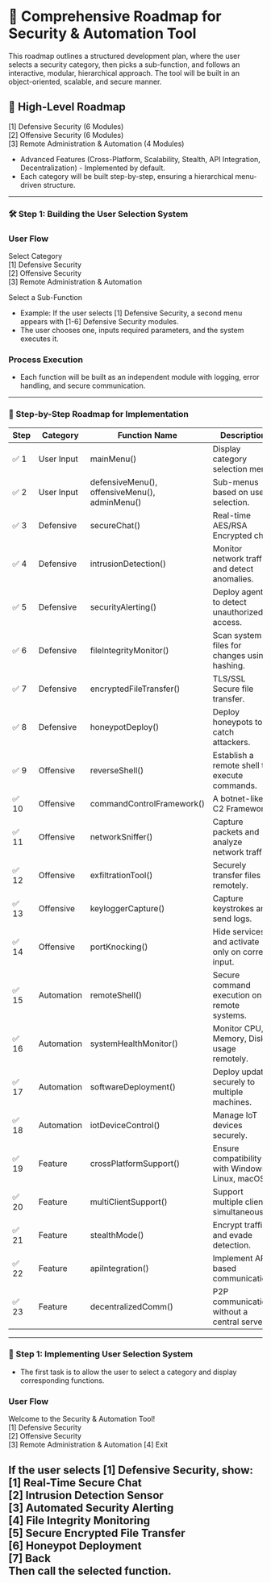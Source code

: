 # 📌 Comprehensive Roadmap for Security & Automation Tool
This roadmap outlines a structured development plan, where the user selects a security category, then picks a sub-function, and follows an interactive, modular, hierarchical approach. The tool will be built in an object-oriented, scalable, and secure manner.

## 📍 High-Level Roadmap
[1] Defensive Security (6 Modules)  
[2] Offensive Security (6 Modules)  
[3] Remote Administration & Automation (4 Modules)  
- Advanced Features (Cross-Platform, Scalability, Stealth, API Integration, Decentralization) - Implemented by default.  
- Each category will be built step-by-step, ensuring a hierarchical menu-driven structure.  

---
### 🛠️ Step 1: Building the User Selection System
### User Flow
Select Category  
[1] Defensive Security  
[2] Offensive Security  
[3] Remote Administration & Automation  

Select a Sub-Function  
- Example: If the user selects [1] Defensive Security, a second menu appears with [1-6] Defensive Security modules.  
- The user chooses one, inputs required parameters, and the system executes it.  

### Process Execution  
- Each function will be built as an independent module with logging, error handling, and secure communication.  

---
### 📌 Step-by-Step Roadmap for Implementation
| Step | Category   | Function Name                                 | Description                                       | Dependencies            |
|------|------------|-----------------------------------------------|---------------------------------------------------|-------------------------|
| ✅ 1  | User Input | mainMenu()                                    | Display category selection menu.                  | Basic CLI               |
| ✅ 2  | User Input | defensiveMenu(), offensiveMenu(), adminMenu() | Sub-menus based on user selection.                | Basic CLI               |
| ✅ 3  | Defensive  | secureChat()                                  | Real-time AES/RSA Encrypted chat.                 | socket, cryptography    |
| ✅ 4  | Defensive  | intrusionDetection()                          | Monitor network traffic and detect anomalies.     | scapy, pyshark          |
| ✅ 5  | Defensive  | securityAlerting()                            | Deploy agents to detect unauthorized access.      | logging, socket         |
| ✅ 6  | Defensive  | fileIntegrityMonitor()                        | Scan system files for changes using hashing.      | hashlib                 |
| ✅ 7  | Defensive  | encryptedFileTransfer()                       | TLS/SSL Secure file transfer.                     | ssl, socket             |
| ✅ 8  | Defensive  | honeypotDeploy()                              | Deploy honeypots to catch attackers.              | socket, logging         |
| ✅ 9  | Offensive  | reverseShell()                                | Establish a remote shell to execute commands.     | socket, subprocess      |
| ✅ 10 | Offensive  | commandControlFramework()                     | A botnet-like C2 Framework.                       | asyncio, socket         |
| ✅ 11 | Offensive  | networkSniffer()                              | Capture packets and analyze network traffic.      | scapy, pyshark          |
| ✅ 12 | Offensive  | exfiltrationTool()                            | Securely transfer files remotely.                 | requests, paramiko      |
| ✅ 13 | Offensive  | keyloggerCapture()                            | Capture keystrokes and send logs.                 | pynput                  |
| ✅ 14 | Offensive  | portKnocking()                                | Hide services and activate only on correct input. | socket, firewall        |
| ✅ 15 | Automation | remoteShell()                                 | Secure command execution on remote systems.       | paramiko, ssh           |
| ✅ 16 | Automation | systemHealthMonitor()                         | Monitor CPU, Memory, Disk usage remotely.         | psutil                  |
| ✅ 17 | Automation | softwareDeployment()                          | Deploy updates securely to multiple machines.     | fabric, scp             |
| ✅ 18 | Automation | iotDeviceControl()                            | Manage IoT devices securely.                      | MQTT, pyserial          |
| ✅ 19 | Feature    | crossPlatformSupport()                        | Ensure compatibility with Windows, Linux, macOS.  | platform                |
| ✅ 20 | Feature    | multiClientSupport()                          | Support multiple clients simultaneously.          | threading, asyncio      |
| ✅ 21 | Feature    | stealthMode()                                 | Encrypt traffic and evade detection.              | obfuscation, encryption |
| ✅ 22 | Feature    | apiIntegration()                              | Implement API-based communication.                | Flask, FastAPI          |
| ✅ 23 | Feature    | decentralizedComm()                           | P2P communication without a central server.       | WebRTC, P2P             |

---
### 📌 Step 1: Implementing User Selection System
- The first task is to allow the user to select a category and display corresponding functions.  
### User Flow  
Welcome to the Security & Automation Tool!  
[1] Defensive Security  
[2] Offensive Security  
[3] Remote Administration & Automation 
[4] Exit  
  
If the user selects [1] Defensive Security, show:  
[1] Real-Time Secure Chat  
[2] Intrusion Detection Sensor  
[3] Automated Security Alerting  
[4] File Integrity Monitoring  
[5] Secure Encrypted File Transfer  
[6] Honeypot Deployment  
[7] Back  
Then call the selected function.  
---